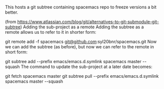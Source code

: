 This hosts a git subtree containing spacemacs repo  to freeze versions a bit better.

(from https://www.atlassian.com/blog/git/alternatives-to-git-submodule-git-subtree)
Adding the sub-project as a remote
Adding the subtree as a remote allows us to refer to it in shorter form:

git remote add -f spacemacs git@github.com:syl20bnr/spacemacs.git
Now we can add the subtree (as before), but now we can refer to the remote in short form:

git subtree add --prefix emacs/emacs.d.symlink spacemacs master --squash
The command to update the sub-project at a later date becomes:

git fetch spacemacs master
git subtree pull --prefix emacs/emacs.d.symlink spacemacs master --squash
